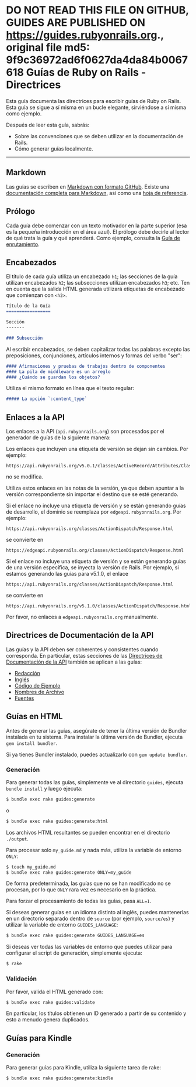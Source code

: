 **DO NOT READ THIS FILE ON GITHUB, GUIDES ARE PUBLISHED ON https://guides.rubyonrails.org.**, original file md5: 9f9c36972ad6f0627da4da84b0067618
Guías de Ruby on Rails - Directrices
=====================================

Esta guía documenta las directrices para escribir guías de Ruby on Rails. Esta guía se sigue a sí misma en un bucle elegante, sirviéndose a sí misma como ejemplo.

Después de leer esta guía, sabrás:

* Sobre las convenciones que se deben utilizar en la documentación de Rails.
* Cómo generar guías localmente.

--------------------------------------------------------------------------------

Markdown
-------

Las guías se escriben en [Markdown con formato GitHub](https://help.github.com/articles/github-flavored-markdown). Existe una [documentación completa para Markdown](https://daringfireball.net/projects/markdown/syntax), así como una [hoja de referencia](https://daringfireball.net/projects/markdown/basics).

Prólogo
--------

Cada guía debe comenzar con un texto motivador en la parte superior (esa es la pequeña introducción en el área azul). El prólogo debe decirle al lector de qué trata la guía y qué aprenderá. Como ejemplo, consulta la [Guía de enrutamiento](routing.html).

Encabezados
------

El título de cada guía utiliza un encabezado `h1`; las secciones de la guía utilizan encabezados `h2`; las subsecciones utilizan encabezados `h3`; etc. Ten en cuenta que la salida HTML generada utilizará etiquetas de encabezado que comienzan con `<h2>`.

```markdown
Título de la Guía
=================

Sección
-------

### Subsección
```

Al escribir encabezados, se deben capitalizar todas las palabras excepto las preposiciones, conjunciones, artículos internos y formas del verbo "ser":

```markdown
#### Afirmaciones y pruebas de trabajos dentro de componentes
#### La pila de middleware es un arreglo
#### ¿Cuándo se guardan los objetos?
```

Utiliza el mismo formato en línea que el texto regular:

```markdown
##### La opción `:content_type`
```

Enlaces a la API
------------------

Los enlaces a la API (`api.rubyonrails.org`) son procesados por el generador de guías de la siguiente manera:

Los enlaces que incluyen una etiqueta de versión se dejan sin cambios. Por ejemplo:

```
https://api.rubyonrails.org/v5.0.1/classes/ActiveRecord/Attributes/ClassMethods.html
```

no se modifica.

Utiliza estos enlaces en las notas de la versión, ya que deben apuntar a la versión correspondiente sin importar el destino que se esté generando.

Si el enlace no incluye una etiqueta de versión y se están generando guías de desarrollo, el dominio se reemplaza por `edgeapi.rubyonrails.org`. Por ejemplo:

```
https://api.rubyonrails.org/classes/ActionDispatch/Response.html
```

se convierte en

```
https://edgeapi.rubyonrails.org/classes/ActionDispatch/Response.html
```

Si el enlace no incluye una etiqueta de versión y se están generando guías de una versión específica, se inyecta la versión de Rails. Por ejemplo, si estamos generando las guías para v5.1.0, el enlace

```
https://api.rubyonrails.org/classes/ActionDispatch/Response.html
```

se convierte en

```
https://api.rubyonrails.org/v5.1.0/classes/ActionDispatch/Response.html
```

Por favor, no enlaces a `edgeapi.rubyonrails.org` manualmente.


Directrices de Documentación de la API
----------------------------

Las guías y la API deben ser coherentes y consistentes cuando corresponda. En particular, estas secciones de las [Directrices de Documentación de la API](api_documentation_guidelines.html) también se aplican a las guías:

* [Redacción](api_documentation_guidelines.html#wording)
* [Inglés](api_documentation_guidelines.html#english)
* [Código de Ejemplo](api_documentation_guidelines.html#example-code)
* [Nombres de Archivo](api_documentation_guidelines.html#file-names)
* [Fuentes](api_documentation_guidelines.html#fonts)

Guías en HTML
-----------

Antes de generar las guías, asegúrate de tener la última versión de Bundler instalada en tu sistema. Para instalar la última versión de Bundler, ejecuta `gem install bundler`.

Si ya tienes Bundler instalado, puedes actualizarlo con `gem update bundler`.

### Generación

Para generar todas las guías, simplemente ve al directorio `guides`, ejecuta `bundle install` y luego ejecuta:

```bash
$ bundle exec rake guides:generate
```

o

```bash
$ bundle exec rake guides:generate:html
```

Los archivos HTML resultantes se pueden encontrar en el directorio `./output`.

Para procesar solo `my_guide.md` y nada más, utiliza la variable de entorno `ONLY`:

```bash
$ touch my_guide.md
$ bundle exec rake guides:generate ONLY=my_guide
```

De forma predeterminada, las guías que no se han modificado no se procesan, por lo que `ONLY` rara vez es necesario en la práctica.

Para forzar el procesamiento de todas las guías, pasa `ALL=1`.

Si deseas generar guías en un idioma distinto al inglés, puedes mantenerlas en un directorio separado dentro de `source` (por ejemplo, `source/es`) y utilizar la variable de entorno `GUIDES_LANGUAGE`:

```bash
$ bundle exec rake guides:generate GUIDES_LANGUAGE=es
```

Si deseas ver todas las variables de entorno que puedes utilizar para configurar el script de generación, simplemente ejecuta:

```bash
$ rake
```

### Validación

Por favor, valida el HTML generado con:

```bash
$ bundle exec rake guides:validate
```

En particular, los títulos obtienen un ID generado a partir de su contenido y esto a menudo genera duplicados.

Guías para Kindle
-------------

### Generación

Para generar guías para Kindle, utiliza la siguiente tarea de rake:

```bash
$ bundle exec rake guides:generate:kindle
```

